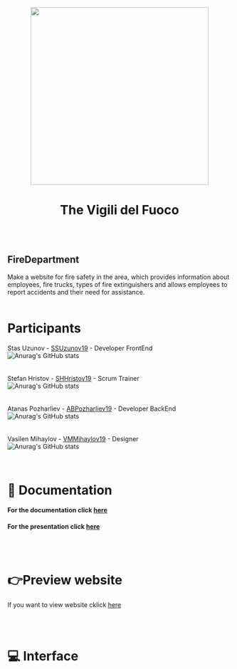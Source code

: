 <p align="center"> <img src="https://i.postimg.cc/t49KQyb3/Untitled-1.png" height="400" align="center"> </p>

<h1 align="center">The Vigili del Fuoco</h1><br><br>

## FireDepartment
Make a website for fire safety in the area, which provides information about employees, fire trucks, types of fire extinguishers and allows employees to report accidents and their need for assistance.
<br><br>


# Participants
Stas Uzunov - [SSUzunov19](https://github.com/SSUzunov19) - Developer FrontEnd <br>
![Anurag's GitHub stats](https://github-readme-stats.vercel.app/api?username=SSUzunov19&show_icons=true&theme=slateorange)<br><br><br>
Stefan Hristov - [SHHristov19](https://github.com/SHHristov19) - Scrum Trainer <br>
![Anurag's GitHub stats](https://github-readme-stats.vercel.app/api?username=SHHristov19&show_icons=true&theme=slateorange)<br><br><br>
Atanas Pozharliev - [ABPozharliev19](https://github.com/ABPozharliev19) - Developer BackEnd<br>
![Anurag's GitHub stats](https://github-readme-stats.vercel.app/api?username=ABPozharliev19&show_icons=true&theme=slateorange)<br><br><br>
Vasilen Mihaylov - [VMMihaylov19](https://github.com/VMMihaylov19) - Designer<br>
![Anurag's GitHub stats](https://github-readme-stats.vercel.app/api?username=VMMihaylov19&show_icons=true&theme=slateorange)<br><br><br>
# 📝 Documentation

#### For the documentation click [here](https://codingburgas-my.sharepoint.com/:w:/g/personal/shhristov19_codingburgas_bg/EVA7VpHVSEpDpCdL-JKX35ABlGtv9FrZ9rDjj_qOe5PERA?e=JLUjLH)  

#### For the presentation click [here](https://codingburgas-my.sharepoint.com/:p:/g/personal/shhristov19_codingburgas_bg/EeQNSLCC2X5OjkgG3dsCj8oBXFbuqJK9oX4VNDOEuMed6A?e=vX9tom) 

<br><br>

# 👉Preview website
If you want to view website cklick [here]()  

<br><br>

# 💻 Interface
